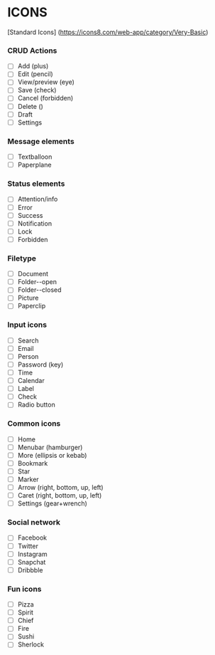 # ICONS
[Standard Icons] (https://icons8.com/web-app/category/Very-Basic)

### CRUD Actions
- [ ] Add (plus)
- [ ] Edit (pencil)
- [ ] View/preview (eye)
- [ ] Save (check)
- [ ] Cancel (forbidden)
- [ ] Delete ()
- [ ] Draft
- [ ] Settings

### Message elements
- [ ] Textballoon
- [ ] Paperplane

### Status elements
- [ ] Attention/info
- [ ] Error
- [ ] Success
- [ ] Notification
- [ ] Lock
- [ ] Forbidden

### Filetype
- [ ] Document
- [ ] Folder--open
- [ ] Folder--closed
- [ ] Picture
- [ ] Paperclip

### Input icons
- [ ] Search
- [ ] Email
- [ ] Person
- [ ] Password (key)
- [ ] Time
- [ ] Calendar
- [ ] Label
- [ ] Check
- [ ] Radio button

### Common icons
- [ ] Home
- [ ] Menubar (hamburger)
- [ ] More (ellipsis or kebab)
- [ ] Bookmark
- [ ] Star
- [ ] Marker
- [ ] Arrow (right, bottom, up, left)
- [ ] Caret (right, bottom, up, left)
- [ ] Settings (gear+wrench)

### Social network
- [ ] Facebook
- [ ] Twitter
- [ ] Instagram
- [ ] Snapchat
- [ ] Dribbble

### Fun icons
- [ ] Pizza
- [ ] Spirit
- [ ] Chief
- [ ] Fire
- [ ] Sushi
- [ ] Sherlock